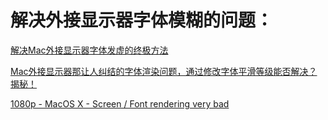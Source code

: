 # 解决外接显示器字体模糊的问题：

[解决Mac外接显示器字体发虚的终极方法](http://bbs.feng.com/read-htm-tid-7742433.html)

[Mac外接显示器那让人纠结的字体渲染问题，通过修改字体平滑等级能否解决？揭秘！](http://bbs.feng.com/read-htm-tid-7247712.html)

[1080p - MacOS X - Screen / Font rendering very bad](http://superuser.com/questions/290956/1080p-macos-x-screen-font-rendering-very-bad)



